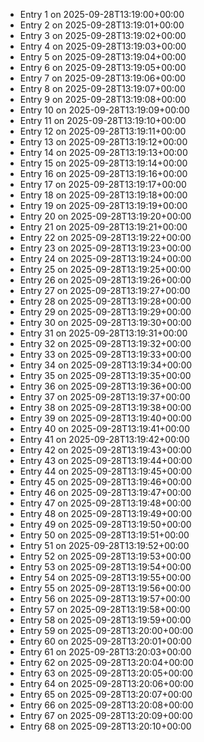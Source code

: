 - Entry 1 on 2025-09-28T13:19:00+00:00
- Entry 2 on 2025-09-28T13:19:01+00:00
- Entry 3 on 2025-09-28T13:19:02+00:00
- Entry 4 on 2025-09-28T13:19:03+00:00
- Entry 5 on 2025-09-28T13:19:04+00:00
- Entry 6 on 2025-09-28T13:19:05+00:00
- Entry 7 on 2025-09-28T13:19:06+00:00
- Entry 8 on 2025-09-28T13:19:07+00:00
- Entry 9 on 2025-09-28T13:19:08+00:00
- Entry 10 on 2025-09-28T13:19:09+00:00
- Entry 11 on 2025-09-28T13:19:10+00:00
- Entry 12 on 2025-09-28T13:19:11+00:00
- Entry 13 on 2025-09-28T13:19:12+00:00
- Entry 14 on 2025-09-28T13:19:13+00:00
- Entry 15 on 2025-09-28T13:19:14+00:00
- Entry 16 on 2025-09-28T13:19:16+00:00
- Entry 17 on 2025-09-28T13:19:17+00:00
- Entry 18 on 2025-09-28T13:19:18+00:00
- Entry 19 on 2025-09-28T13:19:19+00:00
- Entry 20 on 2025-09-28T13:19:20+00:00
- Entry 21 on 2025-09-28T13:19:21+00:00
- Entry 22 on 2025-09-28T13:19:22+00:00
- Entry 23 on 2025-09-28T13:19:23+00:00
- Entry 24 on 2025-09-28T13:19:24+00:00
- Entry 25 on 2025-09-28T13:19:25+00:00
- Entry 26 on 2025-09-28T13:19:26+00:00
- Entry 27 on 2025-09-28T13:19:27+00:00
- Entry 28 on 2025-09-28T13:19:28+00:00
- Entry 29 on 2025-09-28T13:19:29+00:00
- Entry 30 on 2025-09-28T13:19:30+00:00
- Entry 31 on 2025-09-28T13:19:31+00:00
- Entry 32 on 2025-09-28T13:19:32+00:00
- Entry 33 on 2025-09-28T13:19:33+00:00
- Entry 34 on 2025-09-28T13:19:34+00:00
- Entry 35 on 2025-09-28T13:19:35+00:00
- Entry 36 on 2025-09-28T13:19:36+00:00
- Entry 37 on 2025-09-28T13:19:37+00:00
- Entry 38 on 2025-09-28T13:19:38+00:00
- Entry 39 on 2025-09-28T13:19:40+00:00
- Entry 40 on 2025-09-28T13:19:41+00:00
- Entry 41 on 2025-09-28T13:19:42+00:00
- Entry 42 on 2025-09-28T13:19:43+00:00
- Entry 43 on 2025-09-28T13:19:44+00:00
- Entry 44 on 2025-09-28T13:19:45+00:00
- Entry 45 on 2025-09-28T13:19:46+00:00
- Entry 46 on 2025-09-28T13:19:47+00:00
- Entry 47 on 2025-09-28T13:19:48+00:00
- Entry 48 on 2025-09-28T13:19:49+00:00
- Entry 49 on 2025-09-28T13:19:50+00:00
- Entry 50 on 2025-09-28T13:19:51+00:00
- Entry 51 on 2025-09-28T13:19:52+00:00
- Entry 52 on 2025-09-28T13:19:53+00:00
- Entry 53 on 2025-09-28T13:19:54+00:00
- Entry 54 on 2025-09-28T13:19:55+00:00
- Entry 55 on 2025-09-28T13:19:56+00:00
- Entry 56 on 2025-09-28T13:19:57+00:00
- Entry 57 on 2025-09-28T13:19:58+00:00
- Entry 58 on 2025-09-28T13:19:59+00:00
- Entry 59 on 2025-09-28T13:20:00+00:00
- Entry 60 on 2025-09-28T13:20:01+00:00
- Entry 61 on 2025-09-28T13:20:03+00:00
- Entry 62 on 2025-09-28T13:20:04+00:00
- Entry 63 on 2025-09-28T13:20:05+00:00
- Entry 64 on 2025-09-28T13:20:06+00:00
- Entry 65 on 2025-09-28T13:20:07+00:00
- Entry 66 on 2025-09-28T13:20:08+00:00
- Entry 67 on 2025-09-28T13:20:09+00:00
- Entry 68 on 2025-09-28T13:20:10+00:00
